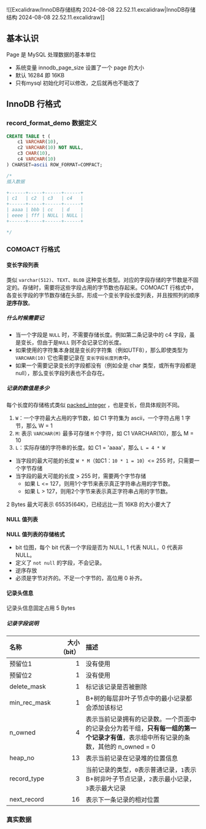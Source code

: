 ![[Excalidraw/InnoDB存储结构 2024-08-08 22.52.11.excalidraw|InnoDB存储结构 2024-08-08 22.52.11.excalidraw]]
## 基本认识
Page 是 MySQL 处理数据的基本单位
- 系统变量 innodb_page_size 设置了一个 page 的大小
- 默认 16284 即 16KB
- 只有mysql 初始化时可以修改，之后就再也不能改了

##  InnoDB 行格式
### record_format_demo 数据定义
```sql
CREATE TABLE t (
    c1 VARCHAR(10),
    c2 VARCHAR(10) NOT NULL,
    c3 CHAR(10),
    c4 VARCHAR(10)
) CHARSET=ascii ROW_FORMAT=COMPACT;

/*
插入数据

+------+-----+------+------+
| c1   | c2  | c3   | c4   |
+------+-----+------+------+
| aaaa | bbb | cc   | d    |
| eeee | fff | NULL | NULL |
+------+-----+------+------+

*/
```

### COMOACT 行格式
####  变长字段列表
类似 `varchar(512)`、`TEXT`、`BLOB` 这种变长类型。对应的字段存储的字节数是不固定的。存储时，需要将这些字段占用的字节数也存起来。COMOACT 行格式中，各变长字段的字节数存储在头部，形成一个变长字段长度列表，并且按照列的顺序**逆序存放**。

##### 什么时候需要记
- 当一个字段是 `NULL` 时，不需要存储长度。例如第二条记录中的 c4 字段，虽是变长，但由于是`NULL` 则不会记录它的长度。
- 如果使用的字符集本身就是变长的字符集（例如UTF8），那么即使类型为 `VARCHAR(10)` 它也需要记录在 `变长字段长度列表`中。
- 如果一个需要记录变长的字段都没有（例如全是 char 类型，或所有字段都是 null），那么变长字段列表也不会存在。

##### 记录的数值是多少
每个长度的存储格式类似 [packed_integer](https://dev.mysql.com/doc/dev/mysql-server/latest/classmysql_1_1binlog_1_1event_1_1Binary__log__event.html#packed_integer) ，也是变长，但具体规则不同。
1. `W`：一个字符最大占用的字节数，如 C1 字符集为 ascii，一个字符占用 1 字节，那么 W = 1
2. `M`: 表示 `VARCHAR(M)` 最多可存储 `M` 个字符，如 C1 VARCHAR(10)，那么 M = 10
3. `L`：实际存储的字符串的长度。如 C1 = 'aaaa'，那么 `L = 4 * W`

- 当字段的最大可能的长度 `W * M`（如C1：`10 * 1 = 10`）<= 255 时，只需要一个字节存储
- 当字段的最大可能的长度 > 255 时，需要两个字节存储
  - 如果 L <= 127，则用1个字节来表示真正字符串占用的字节数。
  - 如果 L > 127，则用2个字节来表示真正字符串占用的字节数。


2 Bytes 最大可表示 65535(64K)，已经远比一页 16KB 的大小要大了

#### NULL 值列表
**NULL 值列表的存储格式**
- bit 位图，每个 bit 代表一个字段是否为 NULL, 1 代表 NULL，0 代表非 NULL。
- 定义了 `not null` 的字段，不会记录。
- 逆序存放
- 必须是字节对齐的。不足一个字节的，高位用 0 补齐。

#### 记录头信息
记录头信息固定占用 5 Bytes

##### 记录字段说明

| 名称           | 大小（bit） | 描述                                                                         |
| :----------- | ------: | :------------------------------------------------------------------------- |
| 预留位1         |       1 | 没有使用                                                                       |
| 预留位2         |       1 | 没有使用                                                                       |
| delete_mask  |       1 | 标记该记录是否被删除                                                                 |
| min_rec_mask |       1 | B+树的每层非叶子节点中的最小记录都会添加该标记                                                   |
| n_owned      |       4 | 表示当前记录拥有的记录数。一个页面中的记录会分为若干组，**只有每一组的第一个记录才有值**，表示组中所有记录的条数，其他的 n_owned = 0 |
| heap_no      |      13 | 表示当前记录在记录堆的位置信息                                                            |
| record_type  |       3 | 当前记录的类型，`0`表示普通记录，`1`表示B+树非叶子节点记录，`2`表示最小记录，`3`表示最大记录                      |
| next_record  |      16 | 表示下一条记录的相对位置                                                               |

### 真实数据


